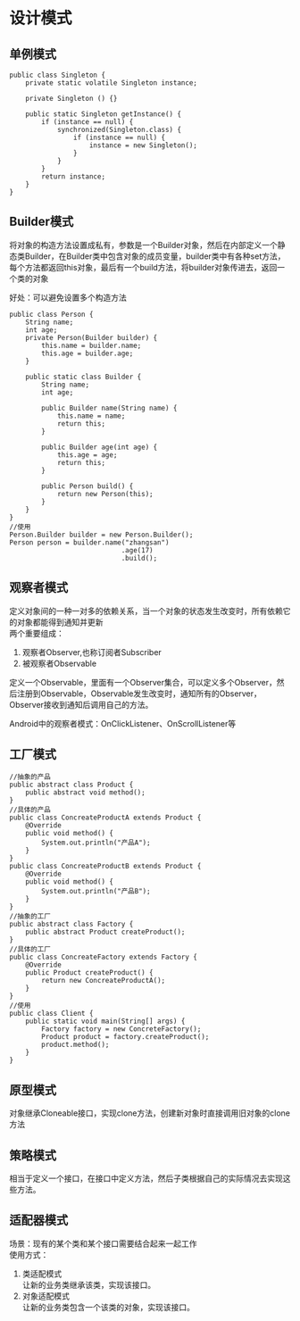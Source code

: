 设计模式
================================
单例模式
--------------------------

	public class Singleton {
		private static volatile Singleton instance;
		
		private Singleton () {}
		
		public static Singleton getInstance() {
			if (instance == null) {
				synchronized(Singleton.class) {
					if (instance == null) {
						instance = new Singleton();
					}
				}
			}
			return instance;
		}
	}


Builder模式
----------------------------------
将对象的构造方法设置成私有，参数是一个Builder对象，然后在内部定义一个静态类Builder，在Builder类中包含对象的成员变量，builder类中有各种set方法，每个方法都返回this对象，最后有一个build方法，将builder对象传进去，返回一个类的对象           

好处：可以避免设置多个构造方法

	public class Person {
		String name;
		int age;
		private Person(Builder builder) {
			this.name = builder.name;
			this.age = builder.age;
		}
		
		public static class Builder {
			String name;
			int age;
			
			public Builder name(String name) {
				this.name = name;
				return this;
			}
			
			public Builder age(int age) {
				this.age = age;
				return this;
			}
			
			public Person build() {
				return new Person(this);
			}
		}
	}
	//使用
	Person.Builder builder = new Person.Builder();
	Person person = builder.name("zhangsan")
								.age(17)
								.build();


观察者模式
-----------------------------
定义对象间的一种一对多的依赖关系，当一个对象的状态发生改变时，所有依赖它的对象都能得到通知并更新          
两个重要组成：        
1. 观察者Observer,也称订阅者Subscriber                  
2. 被观察者Observable          

定义一个Observable，里面有一个Observer集合，可以定义多个Observer，然后注册到Observable，Observable发生改变时，通知所有的Observer，Observer接收到通知后调用自己的方法。       

Android中的观察者模式：OnClickListener、OnScrollListener等  


工厂模式
------------------------------------

	//抽象的产品
	public abstract class Product {
		public abstract void method();
	}
	//具体的产品
	public class ConcreateProductA extends Product {
		@Override
		public void method() {
			System.out.println("产品A");
		}
	}
	public class ConcreateProductB extends Product {
		@Override
		public void method() {
			System.out.println("产品B");
		}
	}
	//抽象的工厂
	public abstract class Factory {
		public abstract Product createProduct();
	}
	//具体的工厂
	public class ConcreateFactory extends Factory {
		@Override
		public Product createProduct() {
			return new ConcreateProductA();
		}
	}
	//使用
	public class Client {
		public static void main(String[] args) {
			Factory factory = new ConcreteFactory();
        	Product product = factory.createProduct();
        	product.method();
    	}
    }


原型模式
---------------------------------
对象继承Cloneable接口，实现clone方法，创建新对象时直接调用旧对象的clone方法       

策略模式
------------------------------------
相当于定义一个接口，在接口中定义方法，然后子类根据自己的实际情况去实现这些方法。          

适配器模式
-------------------------------------
场景：现有的某个类和某个接口需要结合起来一起工作       
使用方式：           
1. 类适配模式         
让新的业务类继承该类，实现该接口。      
2. 对象适配模式      
让新的业务类包含一个该类的对象，实现该接口。